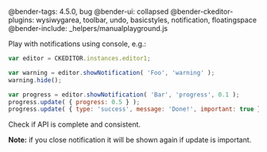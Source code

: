 @bender-tags: 4.5.0, bug
@bender-ui: collapsed
@bender-ckeditor-plugins: wysiwygarea, toolbar, undo, basicstyles, notification, floatingspace
@bender-include: _helpers/manualplayground.js

Play with notifications using console, e.g.:

```js
var editor = CKEDITOR.instances.editor1;

var warning = editor.showNotification( 'Foo', 'warning' );
warning.hide();

var progress = editor.showNotification( 'Bar', 'progress', 0.1 );
progress.update( { progress: 0.5 } );
progress.update( { type: 'success', message: 'Done!', important: true } );
```
Check if API is complete and consistent.

**Note:** if you close notification it will be shown again if update is important.
